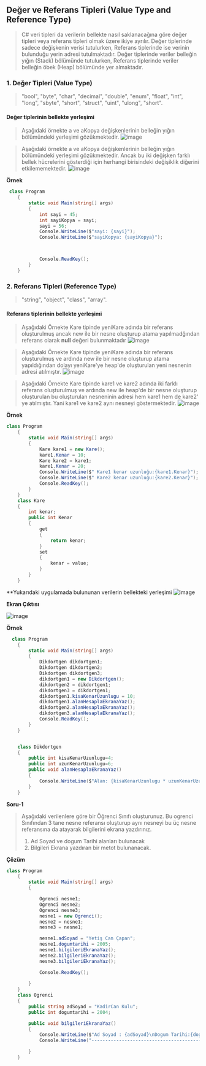 ## Değer ve Referans Tipleri (Value Type and Reference Type) ##
>  C# veri tipleri da verilerin bellekte nasıl saklanacağına göre değer tipleri veya referans tipleri olmak üzere ikiye ayrılır.
>  Değer tiplerinde sadece  değişkenin verisi tutulurken, Referans tiplerinde ise  verinin  bulunduğu yerin adresi tutulmaktadır.
>  Değer tiplerinde veriler belleğin yığın (Stack) bölümünde tutulurken, Referans tiplerinde veriler belleğin öbek (Heap) bölümünde yer almaktadır.

### 1. Değer Tipleri (Value Type) ###

> "bool", "byte", "char", "decimal", "double", "enum", "float", "int", "long", "sbyte", "short", "struct", "uint", "ulong", "short".

#### Değer tiplerinin bellekte yerleşimi ####
> Aşağıdaki örnekte a ve aKopya değişkenlerinin belleğin yığın bölümündeki yerleşimi gözükmektedir.
![image](https://user-images.githubusercontent.com/28144917/142982944-01a5bcde-ca89-4b7f-b770-3a9509963d6f.png)

> Aşağıdaki örnekte a ve aKopya değişkenlerinin belleğin yığın bölümündeki yerleşimi gözükmektedir. Ancak bu iki değişken farklı bellek hücrelerini gösterdiği için herhangi birisindeki değişiklik diğerini etkilememektedir.
![image](https://user-images.githubusercontent.com/28144917/142983245-f1b2b212-c7d4-4e96-a7f5-765a906cea1b.png)

**Örnek**
```csharp
 class Program
    {
        static void Main(string[] args)
        {
            int sayi = 45;
            int sayiKopya = sayi;
            sayi = 56;
            Console.WriteLine($"sayi: {sayi}");
            Console.WriteLine($"sayiKopya: {sayiKopya}");



            Console.ReadKey();
        }
    }
```
### 2. Referans Tipleri (Reference Type) ###

>  "string", "object", "class",  "array".

#### Referans tiplerinin bellekte yerleşimi ####
>Aşağıdaki Örnekte Kare tipinde yeniKare adında bir referans oluşturulmuş ancak new ile bir nesne oluşturup atama yapılmadğından referans olarak **null** değeri bulunmaktadır
![image](https://user-images.githubusercontent.com/28144917/142981838-565fef99-894b-4b87-8ad5-4fee1ef22310.png)

>Aşağıdaki Örnekte Kare tipinde yeniKare adında bir referans oluşturulmuş ve ardında  new ile bir nesne oluşturup atama yapıldığından dolayı yeniKare'ye  heap'de oluşturulan yeni nesnenin adresi atılmıştır.
![image](https://user-images.githubusercontent.com/28144917/142982203-62079f19-7a0f-4b3e-b9f3-b546757244e1.png)

>Aşağıdaki Örnekte Kare tipinde kare1 ve kare2  adında iki farklı referans oluşturulmuş ve ardında  new ile heap'de bir nesne oluşturup oluşturulan bu oluşturulan nesneninin adresi hem kare1 hem de kare2' ye atılmıştır. Yani kare1 ve kare2 aynı nesneyi göstermektedir. 
![image](https://user-images.githubusercontent.com/28144917/142982345-33cae51a-ae10-419e-8f61-32f7a74e4e0c.png)

**Örnek**
```csharp
class Program
    {
        static void Main(string[] args)
        {
            Kare kare1 = new Kare();
            kare1.Kenar = 10;
            Kare kare2 = kare1;
            kare1.Kenar = 20;
            Console.WriteLine($" Kare1 kenar uzunluğu:{kare1.Kenar}");
            Console.WriteLine($" Kare2 kenar uzunluğu:{kare2.Kenar}");
            Console.ReadKey();
        }
    }
    class Kare
    {
        int kenar;
        public int Kenar
        {
            get
            {
                return kenar;
            }
            set
            {
                kenar = value;
            }
        }
    }
```
**Yukarıdaki uygulamada bulununan verilerin bellekteki yerleşimi
![image](https://user-images.githubusercontent.com/28144917/142995271-8c115a0e-f4be-437a-b644-c7d264a6d007.png)

**Ekran Çıktısı**

![image](https://user-images.githubusercontent.com/28144917/142995378-a21f7bda-d6d4-4b4b-a591-62821383864f.png)

**Örnek**
```csharp
  class Program
    {
        static void Main(string[] args)
        {
            Dikdortgen dikdortgen1;
            Dikdortgen dikdortgen2;
            Dikdortgen dikdortgen3;
            dikdortgen1 = new Dikdortgen();
            dikdortgen2 = dikdortgen1;
            dikdortgen3 = dikdortgen1;
            dikdortgen1.kisaKenarUzunlugu = 10;
            dikdortgen1.alanHesaplaEkranaYaz();
            dikdortgen2.alanHesaplaEkranaYaz();
            dikdortgen3.alanHesaplaEkranaYaz();
            Console.ReadKey();
        }
    }


    class Dikdortgen
    {
        public int kisaKenarUzunlugu=4;
        public int uzunKenarUzunlugu=6;
        public void alanHesaplaEkranaYaz()
        {
            Console.WriteLine($"Alan: {kisaKenarUzunlugu * uzunKenarUzunlugu}");
        }
    }
```

**Soru-1**

> Aşağıdaki verilenlere göre bir Öğrenci Sınıfı oluşturunuz. Bu ogrenci Sınıfından 3 tane nesne referansı oluşturup aynı nesneyi bu üç nesne referansına da atayarak bilgilerini ekrana yazdırınız.
> 1. Ad Soyad ve dogum Tarihi alanları bulunacak
> 2. Bilgileri Ekrana yazdıran bir metot  bulunanacak.

**Çözüm**

```csharp
class Program
    {
        static void Main(string[] args)
        {

            Ogrenci nesne1;
            Ogrenci nesne2;
            Ogrenci nesne3;
            nesne1 = new Ogrenci();
            nesne2 = nesne1;
            nesne3 = nesne1;

            nesne1.adSoyad = "Yetiş Can Çapan";
            nesne1.dogumtarihi = 2005;
            nesne1.bilgileriEkranaYaz();
            nesne2.bilgileriEkranaYaz();
            nesne3.bilgileriEkranaYaz();

            Console.ReadKey();
            
        }
    }
    class Ogrenci
    {
        public string adSoyad = "KadirCan Kulu";
        public int dogumtarihi = 2004;

        public void bilgileriEkranaYaz()
        {
            Console.WriteLine($"Ad Soyad : {adSoyad}\nDogum Tarihi:{dogumtarihi}");
            Console.WriteLine("--------------------------------------------------");

        }
    }
   
```
